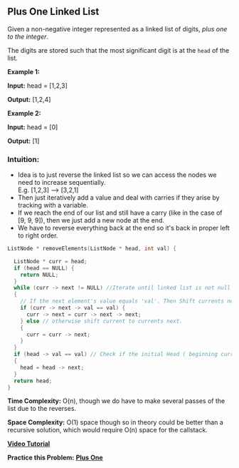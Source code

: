 ## Plus One Linked List
Given a non-negative integer represented as a linked list of digits,  _plus one to the integer_.

The digits are stored such that the most significant digit is at the  `head`  of the list.

**Example 1:**

**Input:** head = [1,2,3]

**Output:** [1,2,4]


**Example 2:** 

**Input:** head = [0]

**Output:** [1]
### Intuition:

* Idea is to just reverse the linked list so we can access the nodes we need to increase sequentially.  
E.g. [1,2,3] --> [3,2,1]  
* Then just iteratively add a value and deal with carries if they arise by tracking with a variable.  
* If we reach the end of our list and still have a carry (like in the case of [9, 9, 9]), then we just add a new node at the end.  
* We have to reverse everything back at the end so it's back in proper left to right order.

```c++
ListNode * removeElements(ListNode * head, int val) {

  ListNode * curr = head;
  if (head == NULL) {
    return NULL;
  }
  while (curr -> next != NULL) //Iterate until linked list is not null
  {
    // If the next element's value equals 'val'. Then Shift currents next to the next of current's next node. And repeat same, checking current with currents next.
    if (curr -> next -> val == val) {
      curr -> next = curr -> next -> next;
    } else // otherwise shift current to currents next.
    {
      curr = curr -> next;
    }
  }
  if (head -> val == val) // Check if the initial Head ( beginning current) was equal to Val. If so, shift it to next.
  {
    head = head -> next;
  }
  return head;
}
```

**Time Complexity:** O(n), though we do have to make several passes of the list due to the reverses. 

**Space Complexity:** O(1) space though so in theory could be better than a recursive solution, which would require O(n) space for the callstack.

**[Video Tutorial](https://www.youtube.com/watch?v=utc8bwTDjLk)** 

**Practice this Problem:** [**Plus One**](https://leetcode.com/problems/plus-one-linked-list/)
